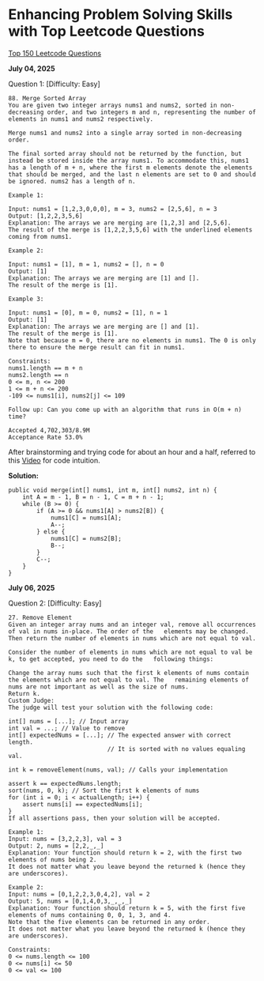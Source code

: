 # Enhancing Problem Solving Skills with Top Leetcode Questions

[Top 150 Leetcode Questions](https://leetcode.com/studyplan/top-interview-150/)

**July 04, 2025**

Question 1: [Difficulty: Easy]

    88. Merge Sorted Array
    You are given two integer arrays nums1 and nums2, sorted in non-decreasing order, and two integers m and n, representing the number of elements in nums1 and nums2 respectively.

    Merge nums1 and nums2 into a single array sorted in non-decreasing order.

    The final sorted array should not be returned by the function, but instead be stored inside the array nums1. To accommodate this, nums1 has a length of m + n, where the first m elements denote the elements that should be merged, and the last n elements are set to 0 and should be ignored. nums2 has a length of n.

    Example 1:

    Input: nums1 = [1,2,3,0,0,0], m = 3, nums2 = [2,5,6], n = 3
    Output: [1,2,2,3,5,6]
    Explanation: The arrays we are merging are [1,2,3] and [2,5,6].
    The result of the merge is [1,2,2,3,5,6] with the underlined elements coming from nums1.

    Example 2:

    Input: nums1 = [1], m = 1, nums2 = [], n = 0
    Output: [1]
    Explanation: The arrays we are merging are [1] and [].
    The result of the merge is [1].

    Example 3:

    Input: nums1 = [0], m = 0, nums2 = [1], n = 1
    Output: [1]
    Explanation: The arrays we are merging are [] and [1].
    The result of the merge is [1].
    Note that because m = 0, there are no elements in nums1. The 0 is only there to ensure the merge result can fit in nums1.

    Constraints:
    nums1.length == m + n
    nums2.length == n
    0 <= m, n <= 200
    1 <= m + n <= 200
    -109 <= nums1[i], nums2[j] <= 109

    Follow up: Can you come up with an algorithm that runs in O(m + n) time?

    Accepted 4,702,303/8.9M
    Acceptance Rate 53.0%

After brainstorming and trying code for about an hour and a half, referred to this [Video](https://www.youtube.com/watch?v=TTWKBqG-6IU) for code intuition.

**Solution:**

    public void merge(int[] nums1, int m, int[] nums2, int n) {
        int A = m - 1, B = n - 1, C = m + n - 1;
        while (B >= 0) {
            if (A >= 0 && nums1[A] > nums2[B]) {
                nums1[C] = nums1[A];
                A--;
            } else {
                nums1[C] = nums2[B];
                B--;
            }
            C--;
        }
    }

**July 06, 2025**

Question 2: [Difficulty: Easy]

    27. Remove Element
    Given an integer array nums and an integer val, remove all occurrences of val in nums in-place. The order of the   elements may be changed. Then return the number of elements in nums which are not equal to val.

    Consider the number of elements in nums which are not equal to val be k, to get accepted, you need to do the   following things:

    Change the array nums such that the first k elements of nums contain the elements which are not equal to val. The   remaining elements of nums are not important as well as the size of nums.
    Return k.
    Custom Judge:
    The judge will test your solution with the following code:

    int[] nums = [...]; // Input array
    int val = ...; // Value to remove
    int[] expectedNums = [...]; // The expected answer with correct length.
                                // It is sorted with no values equaling val.

    int k = removeElement(nums, val); // Calls your implementation

    assert k == expectedNums.length;
    sort(nums, 0, k); // Sort the first k elements of nums
    for (int i = 0; i < actualLength; i++) {
        assert nums[i] == expectedNums[i];
    }
    If all assertions pass, then your solution will be accepted.

    Example 1:
    Input: nums = [3,2,2,3], val = 3
    Output: 2, nums = [2,2,_,_]
    Explanation: Your function should return k = 2, with the first two elements of nums being 2.
    It does not matter what you leave beyond the returned k (hence they are underscores).

    Example 2:
    Input: nums = [0,1,2,2,3,0,4,2], val = 2
    Output: 5, nums = [0,1,4,0,3,_,_,_]
    Explanation: Your function should return k = 5, with the first five elements of nums containing 0, 0, 1, 3, and 4.
    Note that the five elements can be returned in any order.
    It does not matter what you leave beyond the returned k (hence they are underscores).

    Constraints:
    0 <= nums.length <= 100
    0 <= nums[i] <= 50
    0 <= val <= 100

